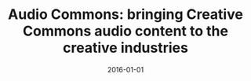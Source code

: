 ---
type: "paper_2016"
title: "Audio Commons: bringing Creative Commons audio content to the creative industries"
authors: Font, F., Brookes, T., Fazekas, G., Guerber, M., La Burthe, A., Plans, A., Plumbley, M. D., Shaashua, M., Wang, W., Serra, X.
date: 2016-01-01
published_in: "Proc. of the 61st AES Conference on Audio for Games"
download_link: "https://www.audiocommons.org/assets/files/audiocommons_aes_2016.pdf"
---